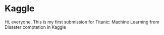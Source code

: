 # Kaggle

Hi, everyone. This is my first submission for Titanic: Machine Learning from Disaster comptetion in Kaggle

